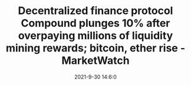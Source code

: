 ---
"title": "Decentralized finance protocol Compound plunges 10% after overpaying millions of liquidity mining rewards; bitcoin, ether rise - MarketWatch"
"date": "2021-9-30 14:6:0"
"feed_name": "GOOGLENEWSMINING"
"feed_website": "https://news.google.com/search?q=mining%2Bincident&hl=en-US&gl=US&ceid=US:en"
"feed_rss": "https://news.google.com/rss/search?q=mining%2Bincident&hl=en-US&gl=US&ceid=US:en"
"link": "https://www.marketwatch.com/story/decentralized-finance-protocol-compound-plunges-10-after-overpaying-millions-of-liquidity-mining-rewards-bitcoin-ether-rise-11633010823"
"source": "{'href': 'https://www.marketwatch.com', 'title': 'MarketWatch'}"
"file": "_posts/2021-1-1-5ad0fa55820c55b58fa9a6e228a560cc686728bd.md"
"accident": "0"
"drilling": "0"
"dead": "0"
"injured": "0"
"arrested": "0"
"where": "unknown site"
"causes": "unknown"
"place": "unknown place"
---